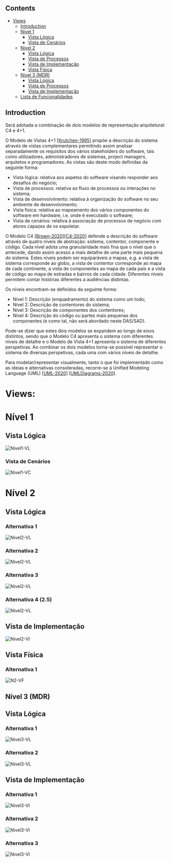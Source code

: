 ### 


## Contents
- [Views](#views)
	- [Introduction](#introduction)
	- [Nível 1](#nível-1)
		- [Vista Lógica](#vista-lógica)
		- [Vista de Cenários](#vista-de-cenários)
	- [Nível 2](#nível-2)
		- [Vista Lógica](#vista-lógica-1)
		- [Vista de Processos](#vista-de-processos)
		- [Vista de Implementação](#vista-de-implementação)
		- [Vista Física](#vista-física)
   - [Nível 3 (MDR)](#nível-3-mdr)
		- [Vista Lógica](#vista-lógica-2)
		- [Vista de Processos](#vista-de-processos-1)
		- [Vista de Implementação](#vista-de-implementação-1)
	- [Lista de Funcionalidades](Planeamento.md)
## Introduction
Será adotada a combinação de dois modelos de representação arquitetural: C4 e 4+1.

O Modelo de Vistas 4+1 [[Krutchen-1995]](References.md#Kruchten-1995) propõe a descrição do sistema através de vistas complementares permitindo assim analisar separadamente os requisitos dos vários stakeholders do software, tais como utilizadores, administradores de sistemas, project managers, arquitetos e programadores. As vistas são deste modo definidas da seguinte forma:

- Vista lógica: relativa aos aspetos do software visando responder aos desafios do negócio;
- Vista de processos: relativa ao fluxo de processos ou interações no sistema;
- Vista de desenvolvimento: relativa à organização do software no seu ambiente de desenvolvimento;
- Vista física: relativa ao mapeamento dos vários componentes do software em hardware, i.e. onde é executado o software;
- Vista de cenários: relativa à associação de processos de negócio com atores capazes de os espoletar.

O Modelo C4 [[Brown-2020]](References.md#Brown-2020)[[C4-2020]](References.md#C4-2020) defende a descrição do software através de quatro níveis de abstração: sistema, contentor, componente e código. Cada nível adota uma granularidade mais fina que o nível que o antecede, dando assim acesso a mais detalhe de uma parte mais pequena do sistema. Estes níveis podem ser equiparáveis a mapas, e.g. a vista de sistema corresponde ao globo, a vista de contentor corresponde ao mapa de cada continente, a vista de componentes ao mapa de cada país e a vista de código ao mapa de estradas e bairros de cada cidade.
Diferentes níveis permitem contar histórias diferentes a audiências distintas.

Os níveis encontram-se definidos da seguinte forma:
- Nível 1: Descrição (enquadramento) do sistema como um todo;
- Nível 2: Descrição de contentores do sistema;
- Nível 3: Descrição de componentes dos contentores;
- Nível 4: Descrição do código ou partes mais pequenas dos componentes (e como tal, não será abordado neste DAS/SAD).

Pode-se dizer que estes dois modelos se expandem ao longo de eixos distintos, sendo que o Modelo C4 apresenta o sistema com diferentes níveis de detalhe e o Modelo de Vista 4+1 apresenta o sistema de diferentes perspetivas. Ao combinar os dois modelos torna-se possível representar o sistema de diversas perspetivas, cada uma com vários níveis de detalhe.

Para modelar/representar visualmente, tanto o que foi implementado como as ideias e alternativas consideradas, recorre-se à Unified Modeling Language (UML) [[UML-2020]](References.md#UML-2020) [[UMLDiagrams-2020]](References.md#UMLDiagrams-2020).

# Views:

# Nível 1
## Vista Lógica

![Nivel1-VL](GeralGestArm_API_Docs/VL_N1.svg)

### Vista de Cenários

![Nivel1-VC](GeralGestArm_API_Docs/VC_N1.svg)

# Nível 2
## Vista Lógica

### Alternativa 1

![Nivel2-VL](GeralGestArm_API_Docs/VL_N2_alt1.svg)

### Alternativa 2

![Nivel2-VL](GeralGestArm_API_Docs/VL_N2_alt2.svg)

### Alternativa 3

![Nivel2-VL](GeralGestArm_API_Docs/VL_N2_alt3.svg)

### Alternativa 4 (2.5)


![Nivel2-VL](GeralGestArm_API_Docs/VL_N2.5.svg)

## Vista de Implementação
![Nivel2-VI](GeralGestArm_API_Docs/VI_N2.svg)

## Vista Física

### Alternativa 1
![N2-VF](GeralGestArm_API_Docs/VF_N2_alt1.svg)


## Nível 3 (MDR)

## Vista Lógica

### Alternativa 1
![Nivel3-VL](GeralGestArm_API_Docs/VL_N3_alt1.svg)

### Alternativa 2
![Nivel3-VL](GeralGestArm_API_Docs/VL_N3_alt2.svg)

## Vista de Implementação

### Alternativa 1
![Nivel3-VI](GeralGestArm_API_Docs/VI_N3_alt1.svg)

### Alternativa 2
![Nivel3-VI](GeralGestArm_API_Docs/VI_N3_alt2.svg)

### Alternativa 3
![Nivel3-VI](GeralGestArm_API_Docs/VI_N3_alt3.svg)
